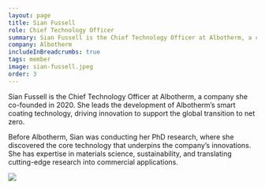 ```yaml
---
layout: page
title: Sian Fussell
role: Chief Technology Officer
summary: Sian Fussell is the Chief Technology Officer at Albotherm, a company she co-founded in 2020.
company: Albotherm
includeInBreadcrumbs: true
tags: member
image: sian-fussell.jpeg
order: 3
---
```


<div class="govuk-grid-row">
  <div class="govuk-grid-column-two-thirds">
  
Sian Fussell is the Chief Technology Officer at Albotherm, a company she co-founded in 2020. She leads the development of Albotherm’s smart coating technology, driving innovation to support the global transition to net zero.

Before Albotherm, Sian was conducting her PhD research, where she discovered the core technology that underpins the company’s innovations. She has expertise in materials science, sustainability, and translating cutting-edge research into commercial applications.

  </div>
  <div class="govuk-grid-column-one-third member-page-image"><img src="/images/{{image}}"/></div>
</div>

